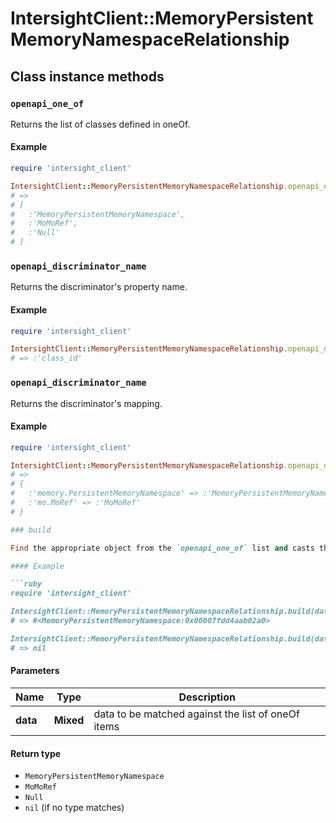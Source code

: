 # IntersightClient::MemoryPersistentMemoryNamespaceRelationship

## Class instance methods

### `openapi_one_of`

Returns the list of classes defined in oneOf.

#### Example

```ruby
require 'intersight_client'

IntersightClient::MemoryPersistentMemoryNamespaceRelationship.openapi_one_of
# =>
# [
#   :'MemoryPersistentMemoryNamespace',
#   :'MoMoRef',
#   :'Null'
# ]
```

### `openapi_discriminator_name`

Returns the discriminator's property name.

#### Example

```ruby
require 'intersight_client'

IntersightClient::MemoryPersistentMemoryNamespaceRelationship.openapi_discriminator_name
# => :'class_id'
```

### `openapi_discriminator_name`

Returns the discriminator's mapping.

#### Example

```ruby
require 'intersight_client'

IntersightClient::MemoryPersistentMemoryNamespaceRelationship.openapi_discriminator_mapping
# =>
# {
#   :'memory.PersistentMemoryNamespace' => :'MemoryPersistentMemoryNamespace',
#   :'mo.MoRef' => :'MoMoRef'
# }

### build

Find the appropriate object from the `openapi_one_of` list and casts the data into it.

#### Example

```ruby
require 'intersight_client'

IntersightClient::MemoryPersistentMemoryNamespaceRelationship.build(data)
# => #<MemoryPersistentMemoryNamespace:0x00007fdd4aab02a0>

IntersightClient::MemoryPersistentMemoryNamespaceRelationship.build(data_that_doesnt_match)
# => nil
```

#### Parameters

| Name | Type | Description |
| ---- | ---- | ----------- |
| **data** | **Mixed** | data to be matched against the list of oneOf items |

#### Return type

- `MemoryPersistentMemoryNamespace`
- `MoMoRef`
- `Null`
- `nil` (if no type matches)


